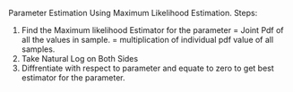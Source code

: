 Parameter Estimation Using Maximum Likelihood Estimation.
Steps:
1. Find the Maximum likelihood Estimator for the parameter = Joint Pdf of all the values in sample. = multiplication of individual pdf value  of all samples.
2. Take Natural Log on Both Sides
4. Diffrentiate with respect to parameter and equate to zero to get best estimator for the parameter.
